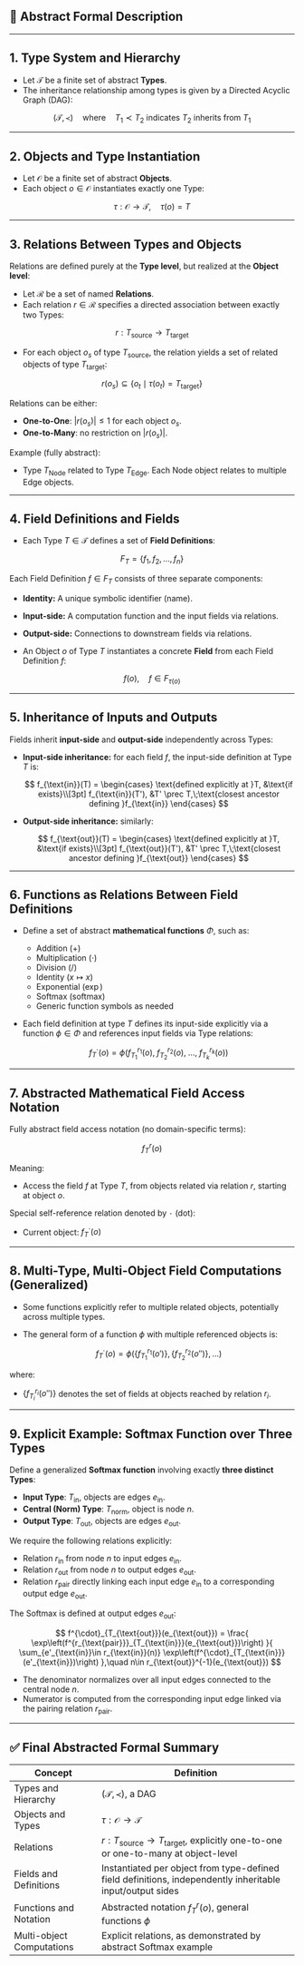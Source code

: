 ## 📐 **Abstract Formal Description**

---

## 1. **Type System and Hierarchy**

* Let $\mathcal{T}$ be a finite set of abstract **Types**.
* The inheritance relationship among types is given by a Directed Acyclic Graph (DAG):

$$
(\mathcal{T}, \prec) \quad\text{where}\quad T_1 \prec T_2 \text{ indicates } T_2 \text{ inherits from } T_1
$$

---

## 2. **Objects and Type Instantiation**

* Let $\mathcal{O}$ be a finite set of abstract **Objects**.
* Each object $o \in \mathcal{O}$ instantiates exactly one Type:

$$
\tau : \mathcal{O} \to \mathcal{T},\quad\tau(o) = T
$$

---

## 3. **Relations Between Types and Objects**

Relations are defined purely at the **Type level**, but realized at the **Object level**:

* Let $\mathcal{R}$ be a set of named **Relations**.
* Each relation $r \in \mathcal{R}$ specifies a directed association between exactly two Types:

$$
r : T_{\text{source}} \rightarrow T_{\text{target}}
$$

* For each object $o_s$ of type $T_{\text{source}}$, the relation yields a set of related objects of type $T_{\text{target}}$:

$$
r(o_s) \subseteq \{o_t \mid \tau(o_t) = T_{\text{target}}\}
$$

Relations can be either:

* **One-to-One**: $|r(o_s)| \leq 1$ for each object $o_s$.
* **One-to-Many**: no restriction on $|r(o_s)|$.

Example (fully abstract):

* Type $T_{\text{Node}}$ related to Type $T_{\text{Edge}}$. Each Node object relates to multiple Edge objects.

---

## 4. **Field Definitions and Fields**

* Each Type $T \in \mathcal{T}$ defines a set of **Field Definitions**:

$$
F_T = \{f_1, f_2, \dots, f_n\}
$$

Each Field Definition $f \in F_T$ consists of three separate components:

* **Identity:** A unique symbolic identifier (name).

* **Input-side:** A computation function and the input fields via relations.

* **Output-side:** Connections to downstream fields via relations.

* An Object $o$ of Type $T$ instantiates a concrete **Field** from each Field Definition $f$:

$$
f(o),\quad f \in F_{\tau(o)}
$$

---

## 5. **Inheritance of Inputs and Outputs**

Fields inherit **input-side** and **output-side** independently across Types:

* **Input-side inheritance:** for each field $f$, the input-side definition at Type $T$ is:

  $$
  f_{\text{in}}(T) = \begin{cases}
  \text{defined explicitly at }T, &\text{if exists}\\[3pt]
  f_{\text{in}}(T'), &T' \prec T,\;\text{closest ancestor defining }f_{\text{in}}
  \end{cases}
  $$

* **Output-side inheritance:** similarly:

  $$
  f_{\text{out}}(T) = \begin{cases}
  \text{defined explicitly at }T, &\text{if exists}\\[3pt]
  f_{\text{out}}(T'), &T' \prec T,\;\text{closest ancestor defining }f_{\text{out}}
  \end{cases}
  $$

---

## 6. **Functions as Relations Between Field Definitions**

* Define a set of abstract **mathematical functions** $\Phi$, such as:

    * Addition ($+$)
    * Multiplication ($\cdot$)
    * Division ($/$)
    * Identity ($x\mapsto x$)
    * Exponential ($\exp$)
    * Softmax ($\text{softmax}$)
    * Generic function symbols as needed

* Each field definition at type $T$ defines its input-side explicitly via a function $\phi \in \Phi$ and references input fields via Type relations:

  $$
  f^{\cdot}_{T}(o) = \phi\left(f_{T_1}^{r_1}(o),\; f_{T_2}^{r_2}(o),\;\dots,\; f_{T_k}^{r_k}(o)\right)
  $$

---

## 7. **Abstracted Mathematical Field Access Notation**

Fully abstract field access notation (no domain-specific terms):

$$
f_{T}^{r}(o)
$$

Meaning:

* Access the field $f$ at Type $T$, from objects related via relation $r$, starting at object $o$.

Special self-reference relation denoted by `·` (dot):

* Current object: $f^{\cdot}_T(o)$

---

## 8. **Multi-Type, Multi-Object Field Computations (Generalized)**

* Some functions explicitly refer to multiple related objects, potentially across multiple types.
* The general form of a function $\phi$ with multiple referenced objects is:

  $$
  f^{\cdot}_{T}(o) = \phi\left(\{f^{r_1}_{T_1}(o')\}, \{f^{r_2}_{T_2}(o'')\}, \dots\right)
  $$

where:

* $\{f^{r_i}_{T_i}(o'')\}$ denotes the set of fields at objects reached by relation $r_i$.

---

## 9. **Explicit Example: Softmax Function over Three Types**

Define a generalized **Softmax function** involving exactly **three distinct Types**:

* **Input Type**: $T_{\text{in}}$, objects are edges $e_{\text{in}}$.
* **Central (Norm) Type**: $T_{\text{norm}}$, object is node $n$.
* **Output Type**: $T_{\text{out}}$, objects are edges $e_{\text{out}}$.

We require the following relations explicitly:

* Relation $r_{\text{in}}$ from node $n$ to input edges $e_{\text{in}}$.
* Relation $r_{\text{out}}$ from node $n$ to output edges $e_{\text{out}}$.
* Relation $r_{\text{pair}}$ directly linking each input edge $e_{\text{in}}$ to a corresponding output edge $e_{\text{out}}$.

The Softmax is defined at output edges $e_{\text{out}}$:

$$
f^{\cdot}_{T_{\text{out}}}(e_{\text{out}}) =
\frac{
\exp\left(f^{r_{\text{pair}}}_{T_{\text{in}}}(e_{\text{out}})\right)
}{
\sum_{e'_{\text{in}}\in r_{\text{in}}(n)}
\exp\left(f^{\cdot}_{T_{\text{in}}}(e'_{\text{in}})\right)
},\quad n\in r_{\text{out}}^{-1}(e_{\text{out}})
$$

* The denominator normalizes over all input edges connected to the central node $n$.
* Numerator is computed from the corresponding input edge linked via the pairing relation $r_{\text{pair}}$.

---

## ✅ **Final Abstracted Formal Summary**

| Concept                   | Definition                                                                                                |
| ------------------------- | --------------------------------------------------------------------------------------------------------- |
| Types and Hierarchy       | $(\mathcal{T},\prec)$, a DAG                                                                              |
| Objects and Types         | $\tau : \mathcal{O}\to \mathcal{T}$                                                                       |
| Relations                 | $r : T_{\text{source}}\to T_{\text{target}}$, explicitly one-to-one or one-to-many at object-level        |
| Fields and Definitions    | Instantiated per object from type-defined field definitions, independently inheritable input/output sides |
| Functions and Notation    | Abstracted notation $f^{r}_T(o)$, general functions $\phi$                                                |
| Multi-object Computations | Explicit relations, as demonstrated by abstract Softmax example                                           |
